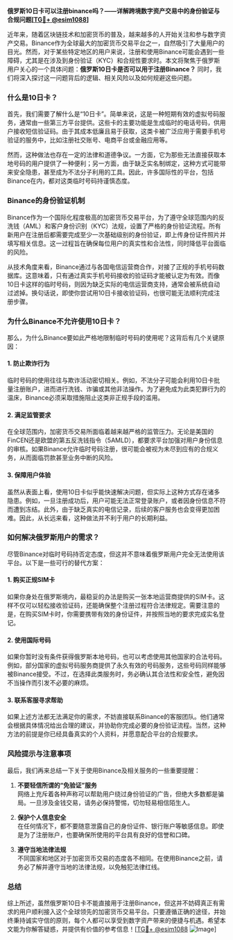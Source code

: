 **俄罗斯10日卡可以注册binance吗？——详解跨境数字资产交易中的身份验证与合规问题[[TG💪+ @esim1088](https://t.me/s/esim1088)]**

近年来，随着区块链技术和加密货币的普及，越来越多的人开始关注和参与数字资产交易。Binance作为全球最大的加密货币交易平台之一，自然吸引了大量用户的目光。然而，对于某些特定地区的用户来说，注册和使用Binance可能会遇到一些障碍，尤其是在涉及到身份验证（KYC）和合规性要求时。本文将聚焦于俄罗斯用户关心的一个具体问题：**俄罗斯10日卡是否可以用于注册Binance？** 同时，我们将深入探讨这一问题背后的逻辑、相关风险以及如何规避这些问题。

### 什么是10日卡？

首先，我们需要了解什么是“10日卡”。简单来说，这是一种短期有效的虚拟号码服务，通常由一些第三方平台提供。这些卡的主要功能是生成临时的电话号码，供用户接收短信验证码。由于其成本低廉且易于获取，这类卡被广泛应用于需要手机号验证的服务中，比如注册社交账号、电商平台或金融应用等。

然而，这种做法也存在一定的法律和道德争议。一方面，它为那些无法直接获取本地号码的用户提供了一种便利；另一方面，由于缺乏实名制绑定，这种方式可能带来安全隐患，甚至成为不法分子利用的工具。因此，许多国际性的平台，包括Binance在内，都对这类临时号码持谨慎态度。

### Binance的身份验证机制

Binance作为一个国际化程度极高的加密货币交易平台，为了遵守全球范围内的反洗钱（AML）和客户身份识别（KYC）法规，设置了严格的身份验证流程。所有新用户在注册后都需要完成至少一次基础级别的身份验证，即上传身份证件照片并填写相关信息。这一过程旨在确保每位用户的真实性和合法性，同时降低平台面临的风险。

从技术角度来看，Binance通过与各国电信运营商合作，对接了正规的手机号码数据库。这意味着，只有通过真实手机号码接收的验证码才能被认定为有效。而像10日卡这样的临时号码，则因为缺乏实际的电信运营商支持，通常会被系统自动过滤掉。换句话说，即使你尝试用10日卡接收验证码，也很可能无法顺利完成注册步骤。

### 为什么Binance不允许使用10日卡？

那么，为什么Binance要如此严格地限制临时号码的使用呢？这背后有几个关键原因：

#### 1. **防止欺诈行为**
临时号码的使用往往与欺诈活动密切相关。例如，不法分子可能会利用10日卡批量注册账户，进而进行洗钱、诈骗或其他非法操作。为了避免成为此类犯罪行为的温床，Binance必须采取措施阻止这类非正规手段的滥用。

#### 2. **满足监管要求**
在全球范围内，加密货币交易所面临着越来越严格的监管压力。无论是美国的FinCEN还是欧盟的第五反洗钱指令（5AMLD），都要求平台加强对用户身份信息的审核。如果Binance允许临时号码注册，很可能会被视为未尽到应有的合规义务，从而面临罚款甚至业务中断的风险。

#### 3. **保障用户体验**
虽然从表面上看，使用10日卡似乎能快速解决问题，但实际上这种方式存在诸多隐患。例如，一旦注册成功后，用户可能无法正常登录账户，或者因身份信息不符而遭到冻结。此外，由于缺乏真实的电信记录，后续的客户服务也会变得更加困难。因此，从长远来看，这种做法并不利于用户的长期利益。

### 如何解决俄罗斯用户的需求？

尽管Binance对临时号码持否定态度，但这并不意味着俄罗斯用户完全无法使用该平台。以下是一些可行的替代方案：

#### 1. **购买正规SIM卡**
如果你身处在俄罗斯境内，最稳妥的办法是购买一张本地运营商提供的SIM卡。这样不仅可以轻松接收验证码，还能确保整个注册过程符合法律规定。需要注意的是，在购买SIM卡时，你需要携带有效的身份证件，并按照当地的要求完成实名登记。

#### 2. **使用国际号码**
如果你暂时没有条件获得俄罗斯本地号码，也可以考虑使用其他国家的合法号码。例如，部分国家的虚拟号码服务商提供了永久有效的号码服务，这些号码同样能够被Binance接受。不过，在选择此类服务时，务必确认其合法性和安全性，避免因不当操作而引发不必要的麻烦。

#### 3. **联系客服寻求帮助**
如果上述方法都无法满足你的需求，不妨直接联系Binance的客服团队。他们通常会根据具体情况给出合理的建议，并协助你完成必要的身份验证流程。当然，这种方法的前提是你已经具备真实的个人资料，并愿意配合平台的合规要求。

### 风险提示与注意事项

最后，我们再来总结一下关于使用Binance及相关服务的一些重要提醒：

1. **不要轻信所谓的“免验证”服务**  
   网络上充斥着各种声称可以帮助用户绕过身份验证的广告，但绝大多数都是骗局。一旦涉及金钱交易，请务必保持警惕，切勿轻易相信陌生人。

2. **保护个人信息安全**  
   在任何情况下，都不要随意泄露自己的身份证件、银行账户等敏感信息。即使是为了注册账户，也要确保所使用的平台具有良好的信誉和口碑。

3. **遵守当地法律法规**  
   不同国家和地区对于加密货币交易的态度各不相同。在使用Binance之前，请务必了解并遵守当地的法律法规，以免触犯法律红线。

### 总结

综上所述，虽然俄罗斯10日卡不能直接用于注册Binance，但这并不妨碍真正有需求的用户顺利接入这个全球领先的加密货币交易平台。只要遵循正确的途径，并始终秉持诚实守信的原则，每个人都可以享受到数字资产带来的便捷与机遇。希望本文能为你解答疑惑，并提供有价值的参考信息！[[TG💪+ @esim1088](https://t.me/s/esim1088) ![Image](https://i.postimg.cc/4NQfJmqS/Snipaste-2025-05-13-00-14-12.png)]